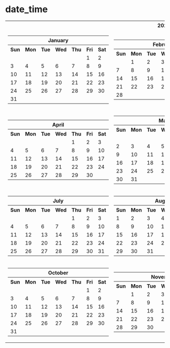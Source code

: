 # date_time
<table border="0" cellpadding="0" cellspacing="0" class="year">
<tr><th colspan="3" class="year">2021</th></tr><tr><td><table border="0" cellpadding="0" cellspacing="0" class="month">
<tr><th colspan="7" class="month">January</th></tr>
<tr><th class="sun">Sun</th><th class="mon">Mon</th><th class="tue">Tue</th><th class="wed">Wed</th><th class="thu">Thu</th><th class="fri">Fri</th><th class="sat">Sat</th></tr>
<tr><td class="noday">&nbsp;</td><td class="noday">&nbsp;</td><td class="noday">&nbsp;</td><td class="noday">&nbsp;</td><td class="noday">&nbsp;</td><td class="fri">1</td><td class="sat">2</td></tr>
<tr><td class="sun">3</td><td class="mon">4</td><td class="tue">5</td><td class="wed">6</td><td class="thu">7</td><td class="fri">8</td><td class="sat">9</td></tr>
<tr><td class="sun">10</td><td class="mon">11</td><td class="tue">12</td><td class="wed">13</td><td class="thu">14</td><td class="fri">15</td><td class="sat">16</td></tr>
<tr><td class="sun">17</td><td class="mon">18</td><td class="tue">19</td><td class="wed">20</td><td class="thu">21</td><td class="fri">22</td><td class="sat">23</td></tr>
<tr><td class="sun">24</td><td class="mon">25</td><td class="tue">26</td><td class="wed">27</td><td class="thu">28</td><td class="fri">29</td><td class="sat">30</td></tr>
<tr><td class="sun">31</td><td class="noday">&nbsp;</td><td class="noday">&nbsp;</td><td class="noday">&nbsp;</td><td class="noday">&nbsp;</td><td class="noday">&nbsp;</td><td class="noday">&nbsp;</td></tr>
</table>
</td><td><table border="0" cellpadding="0" cellspacing="0" class="month">
<tr><th colspan="7" class="month">February</th></tr>
<tr><th class="sun">Sun</th><th class="mon">Mon</th><th class="tue">Tue</th><th class="wed">Wed</th><th class="thu">Thu</th><th class="fri">Fri</th><th class="sat">Sat</th></tr>
<tr><td class="noday">&nbsp;</td><td class="mon">1</td><td class="tue">2</td><td class="wed">3</td><td class="thu">4</td><td class="fri">5</td><td class="sat">6</td></tr>
<tr><td class="sun">7</td><td class="mon">8</td><td class="tue">9</td><td class="wed">10</td><td class="thu">11</td><td class="fri">12</td><td class="sat">13</td></tr>
<tr><td class="sun">14</td><td class="mon">15</td><td class="tue">16</td><td class="wed">17</td><td class="thu">18</td><td class="fri">19</td><td class="sat">20</td></tr>
<tr><td class="sun">21</td><td class="mon">22</td><td class="tue">23</td><td class="wed">24</td><td class="thu">25</td><td class="fri">26</td><td class="sat">27</td></tr>
<tr><td class="sun">28</td><td class="noday">&nbsp;</td><td class="noday">&nbsp;</td><td class="noday">&nbsp;</td><td class="noday">&nbsp;</td><td class="noday">&nbsp;</td><td class="noday">&nbsp;</td></tr>
</table>
</td><td><table border="0" cellpadding="0" cellspacing="0" class="month">
<tr><th colspan="7" class="month">March</th></tr>
<tr><th class="sun">Sun</th><th class="mon">Mon</th><th class="tue">Tue</th><th class="wed">Wed</th><th class="thu">Thu</th><th class="fri">Fri</th><th class="sat">Sat</th></tr>
<tr><td class="noday">&nbsp;</td><td class="mon">1</td><td class="tue">2</td><td class="wed">3</td><td class="thu">4</td><td class="fri">5</td><td class="sat">6</td></tr>
<tr><td class="sun">7</td><td class="mon">8</td><td class="tue">9</td><td class="wed">10</td><td class="thu">11</td><td class="fri">12</td><td class="sat">13</td></tr>
<tr><td class="sun">14</td><td class="mon">15</td><td class="tue">16</td><td class="wed">17</td><td class="thu">18</td><td class="fri">19</td><td class="sat">20</td></tr>
<tr><td class="sun">21</td><td class="mon">22</td><td class="tue">23</td><td class="wed">24</td><td class="thu">25</td><td class="fri">26</td><td class="sat">27</td></tr>
<tr><td class="sun">28</td><td class="mon">29</td><td class="tue">30</td><td class="wed">31</td><td class="noday">&nbsp;</td><td class="noday">&nbsp;</td><td class="noday">&nbsp;</td></tr>
</table>
</td></tr><tr><td><table border="0" cellpadding="0" cellspacing="0" class="month">
<tr><th colspan="7" class="month">April</th></tr>
<tr><th class="sun">Sun</th><th class="mon">Mon</th><th class="tue">Tue</th><th class="wed">Wed</th><th class="thu">Thu</th><th class="fri">Fri</th><th class="sat">Sat</th></tr>
<tr><td class="noday">&nbsp;</td><td class="noday">&nbsp;</td><td class="noday">&nbsp;</td><td class="noday">&nbsp;</td><td class="thu">1</td><td class="fri">2</td><td class="sat">3</td></tr>
<tr><td class="sun">4</td><td class="mon">5</td><td class="tue">6</td><td class="wed">7</td><td class="thu">8</td><td class="fri">9</td><td class="sat">10</td></tr>
<tr><td class="sun">11</td><td class="mon">12</td><td class="tue">13</td><td class="wed">14</td><td class="thu">15</td><td class="fri">16</td><td class="sat">17</td></tr>
<tr><td class="sun">18</td><td class="mon">19</td><td class="tue">20</td><td class="wed">21</td><td class="thu">22</td><td class="fri">23</td><td class="sat">24</td></tr>
<tr><td class="sun">25</td><td class="mon">26</td><td class="tue">27</td><td class="wed">28</td><td class="thu">29</td><td class="fri">30</td><td class="noday">&nbsp;</td></tr>
</table>
</td><td><table border="0" cellpadding="0" cellspacing="0" class="month">
<tr><th colspan="7" class="month">May</th></tr>
<tr><th class="sun">Sun</th><th class="mon">Mon</th><th class="tue">Tue</th><th class="wed">Wed</th><th class="thu">Thu</th><th class="fri">Fri</th><th class="sat">Sat</th></tr>
<tr><td class="noday">&nbsp;</td><td class="noday">&nbsp;</td><td class="noday">&nbsp;</td><td class="noday">&nbsp;</td><td class="noday">&nbsp;</td><td class="noday">&nbsp;</td><td class="sat">1</td></tr>
<tr><td class="sun">2</td><td class="mon">3</td><td class="tue">4</td><td class="wed">5</td><td class="thu">6</td><td class="fri">7</td><td class="sat">8</td></tr>
<tr><td class="sun">9</td><td class="mon">10</td><td class="tue">11</td><td class="wed">12</td><td class="thu">13</td><td class="fri">14</td><td class="sat">15</td></tr>
<tr><td class="sun">16</td><td class="mon">17</td><td class="tue">18</td><td class="wed">19</td><td class="thu">20</td><td class="fri">21</td><td class="sat">22</td></tr>
<tr><td class="sun">23</td><td class="mon">24</td><td class="tue">25</td><td class="wed">26</td><td class="thu">27</td><td class="fri">28</td><td class="sat">29</td></tr>
<tr><td class="sun">30</td><td class="mon">31</td><td class="noday">&nbsp;</td><td class="noday">&nbsp;</td><td class="noday">&nbsp;</td><td class="noday">&nbsp;</td><td class="noday">&nbsp;</td></tr>
</table>
</td><td><table border="0" cellpadding="0" cellspacing="0" class="month">
<tr><th colspan="7" class="month">June</th></tr>
<tr><th class="sun">Sun</th><th class="mon">Mon</th><th class="tue">Tue</th><th class="wed">Wed</th><th class="thu">Thu</th><th class="fri">Fri</th><th class="sat">Sat</th></tr>
<tr><td class="noday">&nbsp;</td><td class="noday">&nbsp;</td><td class="tue">1</td><td class="wed">2</td><td class="thu">3</td><td class="fri">4</td><td class="sat">5</td></tr>
<tr><td class="sun">6</td><td class="mon">7</td><td class="tue">8</td><td class="wed">9</td><td class="thu">10</td><td class="fri">11</td><td class="sat">12</td></tr>
<tr><td class="sun">13</td><td class="mon">14</td><td class="tue">15</td><td class="wed">16</td><td class="thu">17</td><td class="fri">18</td><td class="sat">19</td></tr>
<tr><td class="sun">20</td><td class="mon">21</td><td class="tue">22</td><td class="wed">23</td><td class="thu">24</td><td class="fri">25</td><td class="sat">26</td></tr>
<tr><td class="sun">27</td><td class="mon">28</td><td class="tue">29</td><td class="wed">30</td><td class="noday">&nbsp;</td><td class="noday">&nbsp;</td><td class="noday">&nbsp;</td></tr>
</table>
</td></tr><tr><td><table border="0" cellpadding="0" cellspacing="0" class="month">
<tr><th colspan="7" class="month">July</th></tr>
<tr><th class="sun">Sun</th><th class="mon">Mon</th><th class="tue">Tue</th><th class="wed">Wed</th><th class="thu">Thu</th><th class="fri">Fri</th><th class="sat">Sat</th></tr>
<tr><td class="noday">&nbsp;</td><td class="noday">&nbsp;</td><td class="noday">&nbsp;</td><td class="noday">&nbsp;</td><td class="thu">1</td><td class="fri">2</td><td class="sat">3</td></tr>
<tr><td class="sun">4</td><td class="mon">5</td><td class="tue">6</td><td class="wed">7</td><td class="thu">8</td><td class="fri">9</td><td class="sat">10</td></tr>
<tr><td class="sun">11</td><td class="mon">12</td><td class="tue">13</td><td class="wed">14</td><td class="thu">15</td><td class="fri">16</td><td class="sat">17</td></tr>
<tr><td class="sun">18</td><td class="mon">19</td><td class="tue">20</td><td class="wed">21</td><td class="thu">22</td><td class="fri">23</td><td class="sat">24</td></tr>
<tr><td class="sun">25</td><td class="mon">26</td><td class="tue">27</td><td class="wed">28</td><td class="thu">29</td><td class="fri">30</td><td class="sat">31</td></tr>
</table>
</td><td><table border="0" cellpadding="0" cellspacing="0" class="month">
<tr><th colspan="7" class="month">August</th></tr>
<tr><th class="sun">Sun</th><th class="mon">Mon</th><th class="tue">Tue</th><th class="wed">Wed</th><th class="thu">Thu</th><th class="fri">Fri</th><th class="sat">Sat</th></tr>
<tr><td class="sun">1</td><td class="mon">2</td><td class="tue">3</td><td class="wed">4</td><td class="thu">5</td><td class="fri">6</td><td class="sat">7</td></tr>
<tr><td class="sun">8</td><td class="mon">9</td><td class="tue">10</td><td class="wed">11</td><td class="thu">12</td><td class="fri">13</td><td class="sat">14</td></tr>
<tr><td class="sun">15</td><td class="mon">16</td><td class="tue">17</td><td class="wed">18</td><td class="thu">19</td><td class="fri">20</td><td class="sat">21</td></tr>
<tr><td class="sun">22</td><td class="mon">23</td><td class="tue">24</td><td class="wed">25</td><td class="thu">26</td><td class="fri">27</td><td class="sat">28</td></tr>
<tr><td class="sun">29</td><td class="mon">30</td><td class="tue">31</td><td class="noday">&nbsp;</td><td class="noday">&nbsp;</td><td class="noday">&nbsp;</td><td class="noday">&nbsp;</td></tr>
</table>
</td><td><table border="0" cellpadding="0" cellspacing="0" class="month">
<tr><th colspan="7" class="month">September</th></tr>
<tr><th class="sun">Sun</th><th class="mon">Mon</th><th class="tue">Tue</th><th class="wed">Wed</th><th class="thu">Thu</th><th class="fri">Fri</th><th class="sat">Sat</th></tr>
<tr><td class="noday">&nbsp;</td><td class="noday">&nbsp;</td><td class="noday">&nbsp;</td><td class="wed">1</td><td class="thu">2</td><td class="fri">3</td><td class="sat">4</td></tr>
<tr><td class="sun">5</td><td class="mon">6</td><td class="tue">7</td><td class="wed">8</td><td class="thu">9</td><td class="fri">10</td><td class="sat">11</td></tr>
<tr><td class="sun">12</td><td class="mon">13</td><td class="tue">14</td><td class="wed">15</td><td class="thu">16</td><td class="fri">17</td><td class="sat">18</td></tr>
<tr><td class="sun">19</td><td class="mon">20</td><td class="tue">21</td><td class="wed">22</td><td class="thu">23</td><td class="fri">24</td><td class="sat">25</td></tr>
<tr><td class="sun">26</td><td class="mon">27</td><td class="tue">28</td><td class="wed">29</td><td class="thu">30</td><td class="noday">&nbsp;</td><td class="noday">&nbsp;</td></tr>
</table>
</td></tr><tr><td><table border="0" cellpadding="0" cellspacing="0" class="month">
<tr><th colspan="7" class="month">October</th></tr>
<tr><th class="sun">Sun</th><th class="mon">Mon</th><th class="tue">Tue</th><th class="wed">Wed</th><th class="thu">Thu</th><th class="fri">Fri</th><th class="sat">Sat</th></tr>
<tr><td class="noday">&nbsp;</td><td class="noday">&nbsp;</td><td class="noday">&nbsp;</td><td class="noday">&nbsp;</td><td class="noday">&nbsp;</td><td class="fri">1</td><td class="sat">2</td></tr>
<tr><td class="sun">3</td><td class="mon">4</td><td class="tue">5</td><td class="wed">6</td><td class="thu">7</td><td class="fri">8</td><td class="sat">9</td></tr>
<tr><td class="sun">10</td><td class="mon">11</td><td class="tue">12</td><td class="wed">13</td><td class="thu">14</td><td class="fri">15</td><td class="sat">16</td></tr>
<tr><td class="sun">17</td><td class="mon">18</td><td class="tue">19</td><td class="wed">20</td><td class="thu">21</td><td class="fri">22</td><td class="sat">23</td></tr>
<tr><td class="sun">24</td><td class="mon">25</td><td class="tue">26</td><td class="wed">27</td><td class="thu">28</td><td class="fri">29</td><td class="sat">30</td></tr>
<tr><td class="sun">31</td><td class="noday">&nbsp;</td><td class="noday">&nbsp;</td><td class="noday">&nbsp;</td><td class="noday">&nbsp;</td><td class="noday">&nbsp;</td><td class="noday">&nbsp;</td></tr>
</table>
</td><td><table border="0" cellpadding="0" cellspacing="0" class="month">
<tr><th colspan="7" class="month">November</th></tr>
<tr><th class="sun">Sun</th><th class="mon">Mon</th><th class="tue">Tue</th><th class="wed">Wed</th><th class="thu">Thu</th><th class="fri">Fri</th><th class="sat">Sat</th></tr>
<tr><td class="noday">&nbsp;</td><td class="mon">1</td><td class="tue">2</td><td class="wed">3</td><td class="thu">4</td><td class="fri">5</td><td class="sat">6</td></tr>
<tr><td class="sun">7</td><td class="mon">8</td><td class="tue">9</td><td class="wed">10</td><td class="thu">11</td><td class="fri">12</td><td class="sat">13</td></tr>
<tr><td class="sun">14</td><td class="mon">15</td><td class="tue">16</td><td class="wed">17</td><td class="thu">18</td><td class="fri">19</td><td class="sat">20</td></tr>
<tr><td class="sun">21</td><td class="mon">22</td><td class="tue">23</td><td class="wed">24</td><td class="thu">25</td><td class="fri">26</td><td class="sat">27</td></tr>
<tr><td class="sun">28</td><td class="mon">29</td><td class="tue">30</td><td class="noday">&nbsp;</td><td class="noday">&nbsp;</td><td class="noday">&nbsp;</td><td class="noday">&nbsp;</td></tr>
</table>
</td><td><table border="0" cellpadding="0" cellspacing="0" class="month">
<tr><th colspan="7" class="month">December</th></tr>
<tr><th class="sun">Sun</th><th class="mon">Mon</th><th class="tue">Tue</th><th class="wed">Wed</th><th class="thu">Thu</th><th class="fri">Fri</th><th class="sat">Sat</th></tr>
<tr><td class="noday">&nbsp;</td><td class="noday">&nbsp;</td><td class="noday">&nbsp;</td><td class="wed">1</td><td class="thu">2</td><td class="fri">3</td><td class="sat">4</td></tr>
<tr><td class="sun">5</td><td class="mon">6</td><td class="tue">7</td><td class="wed">8</td><td class="thu">9</td><td class="fri">10</td><td class="sat">11</td></tr>
<tr><td class="sun">12</td><td class="mon">13</td><td class="tue">14</td><td class="wed">15</td><td class="thu">16</td><td class="fri">17</td><td class="sat">18</td></tr>
<tr><td class="sun">19</td><td class="mon">20</td><td class="tue">21</td><td class="wed">22</td><td class="thu">23</td><td class="fri">24</td><td class="sat">25</td></tr>
<tr><td class="sun">26</td><td class="mon">27</td><td class="tue">28</td><td class="wed">29</td><td class="thu">30</td><td class="fri">31</td><td class="noday">&nbsp;</td></tr>
</table>
</td></tr></table>
